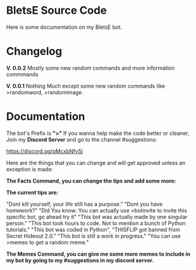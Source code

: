 # BletsE Source Code
Here is some documentation on my BletsE bot.

# Changelog

**V. 0.0.2**
Mostly some new random commands and more information commmands

**V. 0.0.1**
Nothing Much except some new random commands like >randomword, >randomimage.


# Documentation
The bot's Prefix is **">"**
If you wanna help make the code better or
cleaner, Join my **Discord Server** and go to the channel #suggestions:

https://discord.gg/pMcxbNfvSj


Here are the things that you can change and will get approved unless an exception is made:


**The Facts Command, you can change the tips and add some more:**

**The current tips are:**

"Dont kill yourself, your life still has a purpose."
"Dont you have homework?"
"Did You know: You can actually use >botinvite to invite this specific bot, go ahead try it"
"This bot was actually made by one singular person."
"This bot took hours to code. Not to mention a bunch of Python tutorials."
"This bot was coded in Python",
"THISFLIP got banned from Secret Hideout 2.0."
"This bot is still a work in progress."
"You can use >memes to get a random meme."


**The Memes Command, you can give me some more memes to include in my bot by going to my #suggestions in my discord server.**
